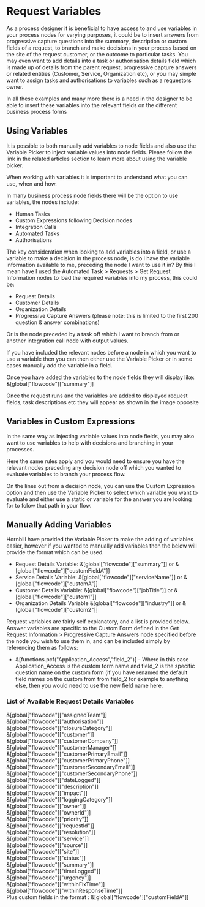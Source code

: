 # Request Variables
As a process designer it is beneficial to have access to and use variables in your process nodes for varying purposes, it could be to insert answers from progressive capture questions into the summary, description or custom fields of a request, to branch and make decisions in your process based on the site of the request customer, or the outcome to particular tasks. You may even want to add details into a task or authorisation details field which is made up of details from the parent request, progressive capture answers or related entities (Customer, Service, Organization etc), or you may simple want to assign tasks and authorisations to variables such as a requestors owner.

In all these examples and many more there is a need in the designer to be able to insert these variables into the relevant fields on the different business process forms

## Using Variables
It is possible to both manually add variables to node fields and also use the Variable Picker to inject variable values into node fields. Please follow the link in the related articles section to learn more about using the variable picker.

When working with variables it is important to understand what you can use, when and how.

In many business process node fields there will be the option to use variables, the nodes include:
* Human Tasks
* Custom Expressions following Decision nodes
* Integration Calls
* Automated Tasks
* Authorisations

The key consideration when looking to add variables into a field, or use a variable to make a decision in the process node, is do I have the variable information available to me, preceding the node I want to use it in? By this I mean have I used the Automated Task > Requests > Get Request Information nodes to load the required variables into my process, this could be:
* Request Details
* Customer Details
* Organization Details
* Progressive Capture Answers (please note: this is limited to the first 200 question & answer combinations)

Or is the node preceded by a task off which I want to branch from or another integration call node with output values.

If you have included the relevant nodes before a node in which you want to use a variable then you can then either use the Variable Picker or in some cases manually add the variable in a field.

Once you have added the variables to the node fields they will display like: &[global["flowcode"]["summary"]]

Once the request runs and the variables are added to displayed request fields, task descriptions etc they will appear as shown in the image opposite

## Variables in Custom Expressions
In the same way as injecting variable values into node fields, you may also want to use variables to help with decisions and branching in your processes.

Here the same rules apply and you would need to ensure you have the relevant nodes preceding any decision node off which you wanted to evaluate variables to branch your process flow.

On the lines out from a decision node, you can use the Custom Expression option and then use the Variable Picker to select which variable you want to evaluate and either use a static or variable for the answer you are looking for to folow that path in your flow.

## Manually Adding Variables
Hornbill have provided the Variable Picker to make the adding of variables easier, however if you wanted to manually add variables then the below will provide the format which can be used.

* Request Details Variable: &[global["flowcode"]["summary"]] or &[global["flowcode"]["customFieldA"]]
* Service Details Variable: &[global["flowcode"]["serviceName"]] or &[global["flowcode"]["customA"]]
* Customer Details Variable: &[global["flowcode"]["jobTitle"]] or &[global["flowcode"]["custom1"]]
* Organization Details Variable &[global["flowcode"]["industry"]] or &[global["flowcode"]["custom2"]]

Request variables are fairly self explanatory, and a list is provided below. Answer variables are specific to the Custom Form defined in the Get Request Information > Progressive Capture Answers node specified before the node you wish to use them in, and can be included simply by referencing them as follows:

* &[functions.pcf("Application_Access","field_2")] - Where in this case Application_Access is the custom form name and field_2 is the specific question name on the custom form (if you have renamed the default field names on the custom from from field_2 for example to anything else, then you would need to use the new field name here.

### List of Available Request Details Variables

&[global["flowcode"]["assignedTeam"]]<br>
&[global["flowcode"]["authorisation"]]<br>
&[global["flowcode"]["closureCategory"]]<br>
&[global["flowcode"]["customer"]]<br>
&[global["flowcode"]["customerCompany"]]<br>
&[global["flowcode"]["customerManager"]]<br>
&[global["flowcode"]["customerPrimaryEmail"]]<br>
&[global["flowcode"]["customerPrimaryPhone"]]<br>
&[global["flowcode"]["customerSecondaryEmail"]]<br>
&[global["flowcode"]["customerSecondaryPhone"]]<br>
&[global["flowcode"]["dateLogged"]]<br>
&[global["flowcode"]["description"]]<br>
&[global["flowcode"]["impact"]]<br>
&[global["flowcode"]["loggingCategory"]]<br>
&[global["flowcode"]["owner"]]<br>
&[global["flowcode"]["ownerId"]]<br>
&[global["flowcode"]["priority"]]<br>
&[global["flowcode"]["requestId"]]<br>
&[global["flowcode"]["resolution"]]<br>
&[global["flowcode"]["service"]]<br>
&[global["flowcode"]["source"]]<br>
&[global["flowcode"]["site"]]<br>
&[global["flowcode"]["status"]]<br>
&[global["flowcode"]["summary"]]<br>
&[global["flowcode"]["timeLogged"]]<br>
&[global["flowcode"]["urgency"]]<br>
&[global["flowcode"]["withinFixTime"]]<br>
&[global["flowcode"]["withinResponseTime"]]<br>
Plus custom fields in the format : &[global["flowcode"]["customFieldA"]]